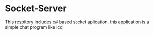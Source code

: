 ﻿# Socket-Server
This respitory includes c# based socket aplication.
this application is a simple chat program like icq 
